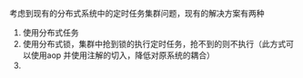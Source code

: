 考虑到现有的分布式系统中的定时任务集群问题，现有的解决方案有两种

1. 使用分布式任务
2. 使用分布式锁，集群中抢到锁的执行定时任务，抢不到的则不执行（此方式可以使用aop 并使用注解的切入，降低对原系统的耦合）
3.
